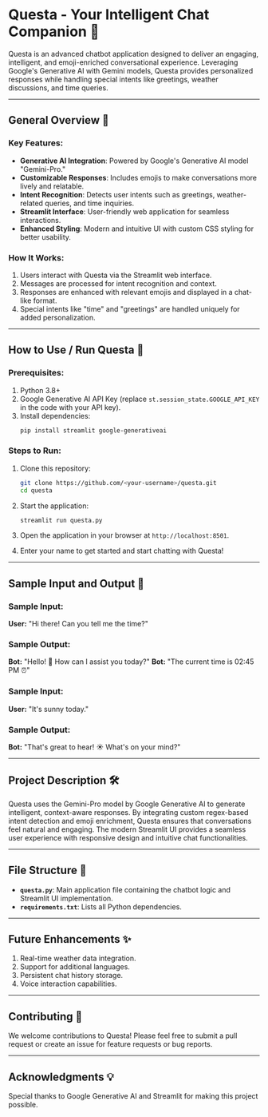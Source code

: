 # Questa - Your Intelligent Chat Companion 🤖

Questa is an advanced chatbot application designed to deliver an engaging, intelligent, and emoji-enriched conversational experience. Leveraging Google's Generative AI with Gemini models, Questa provides personalized responses while handling special intents like greetings, weather discussions, and time queries.

---

## General Overview 📖

### Key Features:
- **Generative AI Integration**: Powered by Google's Generative AI model "Gemini-Pro."
- **Customizable Responses**: Includes emojis to make conversations more lively and relatable.
- **Intent Recognition**: Detects user intents such as greetings, weather-related queries, and time inquiries.
- **Streamlit Interface**: User-friendly web application for seamless interactions.
- **Enhanced Styling**: Modern and intuitive UI with custom CSS styling for better usability.

### How It Works:
1. Users interact with Questa via the Streamlit web interface.
2. Messages are processed for intent recognition and context.
3. Responses are enhanced with relevant emojis and displayed in a chat-like format.
4. Special intents like "time" and "greetings" are handled uniquely for added personalization.

---

## How to Use / Run Questa 🚀

### Prerequisites:
1. Python 3.8+
2. Google Generative AI API Key (replace `st.session_state.GOOGLE_API_KEY` in the code with your API key).
3. Install dependencies:
   ```bash
   pip install streamlit google-generativeai
   ```

### Steps to Run:
1. Clone this repository:
   ```bash
   git clone https://github.com/<your-username>/questa.git
   cd questa
   ```
2. Start the application:
   ```bash
   streamlit run questa.py
   ```
3. Open the application in your browser at `http://localhost:8501`.

4. Enter your name to get started and start chatting with Questa!

---

## Sample Input and Output 🎯

### Sample Input:
**User:** "Hi there! Can you tell me the time?"

### Sample Output:
**Bot:** "Hello! 👋 How can I assist you today?"
**Bot:** "The current time is 02:45 PM ⏰"

### Sample Input:
**User:** "It's sunny today."

### Sample Output:
**Bot:** "That's great to hear! ☀️ What's on your mind?"

---

## Project Description 🛠️
Questa uses the Gemini-Pro model by Google Generative AI to generate intelligent, context-aware responses. By integrating custom regex-based intent detection and emoji enrichment, Questa ensures that conversations feel natural and engaging. The modern Streamlit UI provides a seamless user experience with responsive design and intuitive chat functionalities.

---

## File Structure 📂
- **`questa.py`**: Main application file containing the chatbot logic and Streamlit UI implementation.
- **`requirements.txt`**: Lists all Python dependencies.

---

## Future Enhancements ✨
1. Real-time weather data integration.
2. Support for additional languages.
3. Persistent chat history storage.
4. Voice interaction capabilities.

---

## Contributing 🙌
We welcome contributions to Questa! Please feel free to submit a pull request or create an issue for feature requests or bug reports.

---

## Acknowledgments 💡
Special thanks to Google Generative AI and Streamlit for making this project possible.
